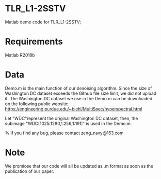 # TLR_L1-2SSTV
Matlab demo code for TLR_L1-2SSTV;
# Requirements 
Matlab R2019b
# Data
Demo.m is the main function of our denoising algorithm.
Since the size of Washington DC dataset exceeds the Github file size limit, we did not upload it.
The Washington DC dataset we use in the Demo.m can be downloaded on the following public website:
https://engineering.purdue.edu/~biehl/MultiSpec/hyperspectral.html

Let "WDC"represent the original Washington DC dataset, then, the
subimage "WDC(1025:1280,1:256,1:191)" is used in the Demo.m.

% If you find any bug, please contact zeng_navy@163.com
# Note
We promiose that our code will all be updated as .m format as soon as the publication of our paper.
